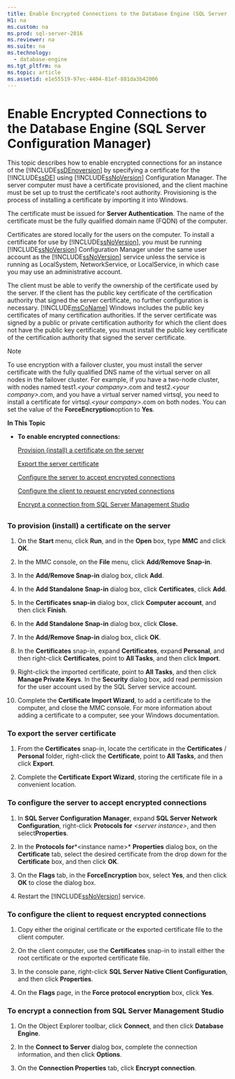 ```yaml
---
title: Enable Encrypted Connections to the Database Engine (SQL Server Configuration Manager)
H1: na
ms.custom: na
ms.prod: sql-server-2016
ms.reviewer: na
ms.suite: na
ms.technology: 
  - database-engine
ms.tgt_pltfrm: na
ms.topic: article
ms.assetid: e1e55519-97ec-4404-81ef-881da3b42006
---
```

# Enable Encrypted Connections to the Database Engine (SQL Server Configuration Manager)
  This topic describes how to enable encrypted connections for an instance of the [!INCLUDE[ssDEnoversion](../../Token/Other/ssDEnoversion_md.md)] by specifying a certificate for the [!INCLUDE[ssDE](../../Token/Other/ssDE_md.md)] using [!INCLUDE[ssNoVersion](../../Token/Other/ssNoVersion_md.md)] Configuration Manager. The server computer must have a certificate provisioned, and the client machine must be set up to trust the certificate's root authority. Provisioning is the process of installing a certificate by importing it into Windows.  
  
 The certificate must be issued for **Server Authentication**. The name of the certificate must be the fully qualified domain name \(FQDN\) of the computer.  
  
 Certificates are stored locally for the users on the computer. To install a certificate for use by [!INCLUDE[ssNoVersion](../../Token/Other/ssNoVersion_md.md)], you must be running [!INCLUDE[ssNoVersion](../../Token/Other/ssNoVersion_md.md)] Configuration Manager under the same user account as the [!INCLUDE[ssNoVersion](../../Token/Other/ssNoVersion_md.md)] service unless the service is running as LocalSystem, NetworkService, or LocalService, in which case you may use an administrative account.  
  
 The client must be able to verify the ownership of the certificate used by the server. If the client has the public key certificate of the certification authority that signed the server certificate, no further configuration is necessary. [!INCLUDE[msCoName](../../Token/Other/msCoName_md.md)] Windows includes the public key certificates of many certification authorities. If the server certificate was signed by a public or private certification authority for which the client does not have the public key certificate, you must install the public key certificate of the certification authority that signed the server certificate.  
  
> [!NOTE]  
>  To use encryption with a failover cluster, you must install the server certificate with the fully qualified DNS name of the virtual server on all nodes in the failover cluster. For example, if you have a two\-node cluster, with nodes named test1.*\<your company\>*.com and test2.*\<your company\>*.com, and you have a virtual server named virtsql, you need to install a certificate for virtsql.*\<your company\>*.com on both nodes. You can set the value of the **ForceEncryption**option to **Yes**.  
  
 **In This Topic**  
  
-   **To enable encrypted connections:**  
  
     [Provision \(install\) a certificate on the server](#Provision)  
  
     [Export the server certificate](#Export)  
  
     [Configure the server to accept encrypted connections](#ConfigureServerConnections)  
  
     [Configure the client to request encrypted connections](#ConfigureClientConnections)  
  
     [Encrypt a connection from SQL Server Management Studio](#EncryptConnection)  
  
##  <a name="SSMSProcedure"></a>  
  
###  <a name="Provision"></a> To provision \(install\) a certificate on the server  
  
1.  On the **Start** menu, click **Run**, and in the **Open** box, type **MMC** and click **OK**.  
  
2.  In the MMC console, on the **File** menu, click **Add\/Remove Snap\-in**.  
  
3.  In the **Add\/Remove Snap\-in** dialog box, click **Add**.  
  
4.  In the **Add Standalone Snap\-in** dialog box, click **Certificates**, click **Add**.  
  
5.  In the **Certificates snap\-in** dialog box, click **Computer account**, and then click **Finish**.  
  
6.  In the **Add Standalone Snap\-in** dialog box, click **Close.**  
  
7.  In the **Add\/Remove Snap\-in** dialog box, click **OK**.  
  
8.  In the **Certificates** snap\-in, expand **Certificates**, expand **Personal**, and then right\-click **Certificates**, point to **All Tasks**, and then click **Import**.  

9. Right-click the imported certificate, point to **All Tasks**, and then click **Manage Private Keys**. In the **Security** dialog box, add read permission for the user account used by the SQL Server service account.  
  
10. Complete the **Certificate Import Wizard**, to add a certificate to the computer, and close the MMC console. For more information about adding a certificate to a computer, see your Windows documentation.  
  
###  <a name="Export"></a> To export the server certificate  
  
1.  From the **Certificates** snap\-in, locate the certificate in the **Certificates** \/ **Personal** folder, right\-click the **Certificate**, point to **All Tasks**, and then click **Export**.  
  
2.  Complete the **Certificate Export Wizard**, storing the certificate file in a convenient location.  
  
###  <a name="ConfigureServerConnections"></a> To configure the server to accept encrypted connections  
  
1.  In **SQL Server Configuration Manager**, expand **SQL Server Network Configuration**, right\-click **Protocols for** *\<server instance\>*, and then select**Properties**.  
  
2.  In the **Protocols for***\<instance name\>* **Properties** dialog box, on the **Certificate** tab, select the desired certificate from the drop down for the **Certificate** box, and then click **OK**.  
  
3.  On the **Flags** tab, in the **ForceEncryption** box, select **Yes**, and then click **OK** to close the dialog box.  
  
4.  Restart the [!INCLUDE[ssNoVersion](../../Token/Other/ssNoVersion_md.md)] service.  
  
###  <a name="ConfigureClientConnections"></a> To configure the client to request encrypted connections  
  
1.  Copy either the original certificate or the exported certificate file to the client computer.  
  
2.  On the client computer, use the **Certificates** snap\-in to install either the root certificate or the exported certificate file.  
  
3.  In the console pane, right\-click **SQL Server Native Client Configuration**, and then click **Properties**.  
  
4.  On the **Flags** page, in the **Force protocol encryption** box, click **Yes**.  
  
###  <a name="EncryptConnection"></a> To encrypt a connection from SQL Server Management Studio  
  
1.  On the Object Explorer toolbar, click **Connect**, and then click **Database Engine**.  
  
2.  In the **Connect to Server** dialog box, complete the connection information, and then click **Options**.  
  
3.  On the **Connection Properties** tab, click **Encrypt connection**.  
  
  